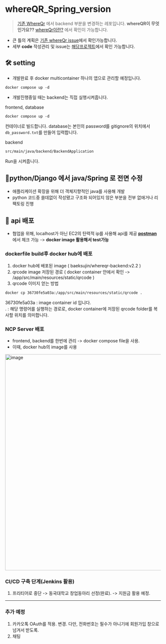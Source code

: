# whereQR_Spring_version
> [기존 WhereQr](https://github.com/baeksoojin/whereQR) 에서 backend 부분을 변경하는 레포입니다.
**whereQR이 무엇인가요??**
[whereQr이란?](https://towering-beach-ce0.notion.site/whereQR-sprint1-2a8a1b1f9dba4ee697d6785cd8019f08?pvs=4 ) 에서 확인이 가능합니다.

- 큰 틀의 계획은 [ 기존 whereQr issue](https://github.com/baeksoojin/whereQR/issues/1)에서 확인가능합니다.
- 세부 **code** 작성관리 및 issue는 [해당프로젝트](https://github.com/baeksoojin/whereQR_Spring_version/projects?query=is%3Aopen)에서 확인 가능합니다.

## 🛠 setting

- 개발완료 후 docker multicontainer 하나의 앱으로 관리할 예정입니다.

```
docker compose up -d
```

- 개발진행중일 때는 backend는 직접 실행시켜줍니다.

frontend, database
```
docker compose up -d
```
컨테이너로 빌드합니다.
database는 본인의 password를 gitignore의 위치에서 ```db_password.txt```를 만들어 입력합니다.

backend
```
src/main/java/backend/BackendApplication 
```
Run을 시켜줍니다.

## 🎈python/Django 에서 java/Spring 로 전면 수정

- 애플리케이션 확장을 위해 더 객체지향적인 java를 사용해 개발
- python 코드중 쓸데없이 작성됐고 구조화 되어있지 않은 부분을 전부 없애거나 리팩토링 진행

## 🌱 api 배포

- 협업을 위해, localhost가 아닌 EC2의 탄력적 ip를 사용해 api를 제공
**[postman](https://documenter.getpostman.com/view/19525584/2s946fdY9k)** 에서 체크 가능 -> **docker image 활용해서 test가능**

### dockerfile build후 docker hub에 배포
1. docker hub에 배포된 image ( baeksujin/whereqr-backend:v2.2 )
2. qrcode image 저장된 경로 ( docker container 안에서 확인 -> /app/src/main/resources/static/qrcode )
3. qrcode 이미지 얻는 방법
```
docker cp 36730fe5a03a:/app/src/main/resources/static/qrcode .
```

36730fe5a03a : image container id 입니다.<br>
. : 해당 명령어를 실행하는 경로로, docker container에 저장된 qrcode folder를 복사할 위치를 의미합니다.<br> 

### NCP Server 배포

- frontend, backend를 한번에 관리 -> docker compose file을 사용.
- 이때, docker hub의 image를 사용

<img width="697" alt="image" src="https://github.com/baek-park/whereQR_Spring_version/assets/74058047/f904acda-34de-46df-babb-45299fe7eb1a">


### CI/CD 구축 단계(Jenkins 활용)

1. 프리티어로 중단 -> 동국대학교 창업동아리 선정(완료). -> 지원금 활용 예정.<br>

----
### 추가 예정

1. 카카오톡 OAuth를 적용. 변경. 다만, 전화번호는 필수가 아니기에 회원가입 창으로 넘겨서 받도록.
2. 채팅



